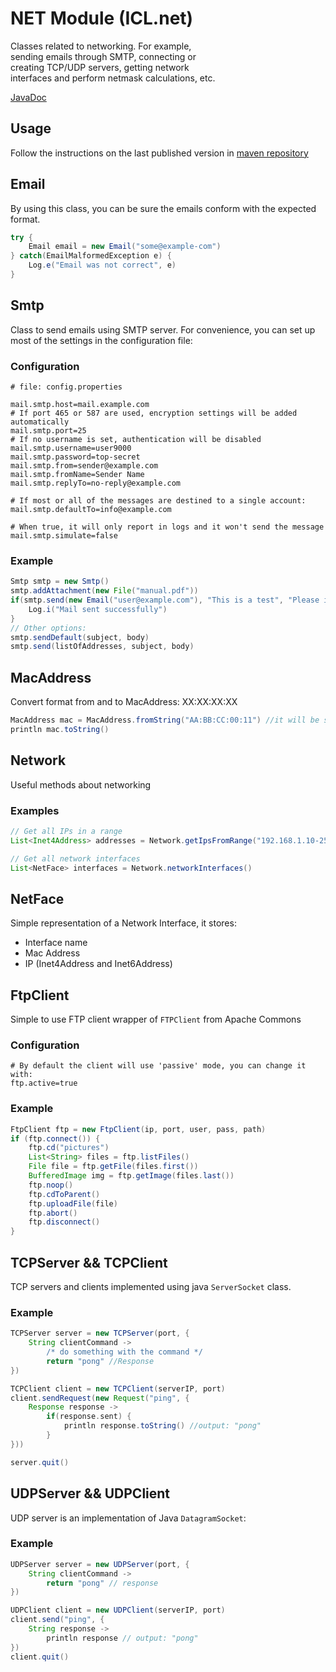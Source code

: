 # NET Module (ICL.net)

Classes related to networking. For example,  
sending emails through SMTP, connecting or  
creating TCP/UDP servers, getting network  
interfaces and perform netmask calculations, etc.

[JavaDoc](docs/index.html)

## Usage

Follow the instructions on the last published version in [maven repository](https://mvnrepository.com/artifact/com.intellisrc/net)

## Email
By using this class, you can be sure the emails
conform with the expected format.
```groovy
try {
    Email email = new Email("some@example-com")
} catch(EmailMalformedException e) {
    Log.e("Email was not correct", e)
}
```

## Smtp
Class to send emails using SMTP server. For convenience, you
can set up most of the settings in the configuration file:

### Configuration
```properties
# file: config.properties

mail.smtp.host=mail.example.com
# If port 465 or 587 are used, encryption settings will be added automatically
mail.smtp.port=25
# If no username is set, authentication will be disabled
mail.smtp.username=user9000
mail.smtp.password=top-secret
mail.smtp.from=sender@example.com
mail.smtp.fromName=Sender Name
mail.smtp.replyTo=no-reply@example.com

# If most or all of the messages are destined to a single account:
mail.smtp.defaultTo=info@example.com

# When true, it will only report in logs and it won't send the message
mail.smtp.simulate=false
```

### Example

```groovy
Smtp smtp = new Smtp()
smtp.addAttachment(new File("manual.pdf"))
if(smtp.send(new Email("user@example.com"), "This is a test", "Please ignore this message")) {
    Log.i("Mail sent successfully")
}
// Other options:
smtp.sendDefault(subject, body)
smtp.send(listOfAddresses, subject, body)
```

## MacAddress
Convert format from and to MacAddress: XX:XX:XX:XX
```groovy
MacAddress mac = MacAddress.fromString("AA:BB:CC:00:11") //it will be stored as byte[]
println mac.toString()
```

## Network
Useful methods about networking

### Examples

```groovy
// Get all IPs in a range
List<Inet4Address> addresses = Network.getIpsFromRange("192.168.1.10-250")

// Get all network interfaces
List<NetFace> interfaces = Network.networkInterfaces()
```

## NetFace
Simple representation of a Network Interface, it stores:

* Interface name
* Mac Address
* IP (Inet4Address and Inet6Address)

## FtpClient
Simple to use FTP client wrapper of `FTPClient` from Apache Commons

### Configuration
```properties
# By default the client will use 'passive' mode, you can change it with:
ftp.active=true
```

### Example

```groovy
FtpClient ftp = new FtpClient(ip, port, user, pass, path)
if (ftp.connect()) {
    ftp.cd("pictures")
    List<String> files = ftp.listFiles()
    File file = ftp.getFile(files.first())
    BufferedImage img = ftp.getImage(files.last())
    ftp.noop()
    ftp.cdToParent()
    ftp.uploadFile(file)
    ftp.abort()
    ftp.disconnect()
}
```

## TCPServer && TCPClient
TCP servers and clients implemented using java `ServerSocket` class.

### Example
```groovy
TCPServer server = new TCPServer(port, {
    String clientCommand ->
        /* do something with the command */
        return "pong" //Response
})

TCPClient client = new TCPClient(serverIP, port)
client.sendRequest(new Request("ping", {
    Response response ->
        if(response.sent) {
            println response.toString() //output: "pong"
        }
}))

server.quit()
```

## UDPServer && UDPClient
UDP server is an implementation of Java `DatagramSocket`:

### Example

```groovy
UDPServer server = new UDPServer(port, {
    String clientCommand ->
        return "pong" // response
})

UDPClient client = new UDPClient(serverIP, port)
client.send("ping", {
    String response ->
        println response // output: "pong"
})
client.quit()
```

